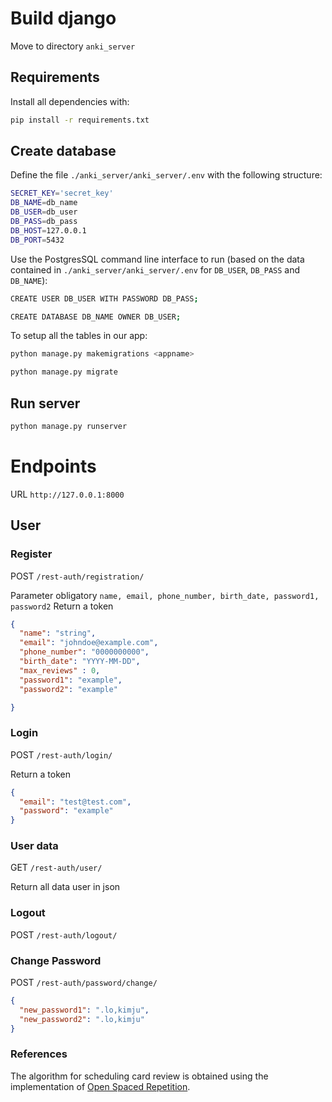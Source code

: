 # Build django

Move to directory `anki_server`

## Requirements

Install all dependencies with:
```bash
pip install -r requirements.txt
```

## Create database

Define the file `./anki_server/anki_server/.env` with the following structure:

```bash
SECRET_KEY='secret_key'
DB_NAME=db_name
DB_USER=db_user
DB_PASS=db_pass
DB_HOST=127.0.0.1
DB_PORT=5432
```

Use the PostgresSQL command line interface to run (based on the data contained
in `./anki_server/anki_server/.env` for `DB_USER`, `DB_PASS` and `DB_NAME`):

```bash
CREATE USER DB_USER WITH PASSWORD DB_PASS;
```

```bash
CREATE DATABASE DB_NAME OWNER DB_USER;
```

To setup all the tables in our app:

```bash
python manage.py makemigrations <appname>

python manage.py migrate
```

## Run server

```bash
python manage.py runserver
```

# Endpoints

URL `http://127.0.0.1:8000`
## User

### Register

POST `/rest-auth/registration/`

Parameter obligatory `name, email, phone_number, birth_date, password1, password2`
Return a token
```json
{
  "name": "string",
  "email": "johndoe@example.com",
  "phone_number": "0000000000",
  "birth_date": "YYYY-MM-DD",
  "max_reviews" : 0,
  "password1": "example",
  "password2": "example"

}
```
### Login
POST `/rest-auth/login/`

Return a token

```json
{
  "email": "test@test.com",
  "password": "example"
}
```

### User data
GET `/rest-auth/user/`

Return all data user in json

### Logout

POST `/rest-auth/logout/`

### Change Password

POST `/rest-auth/password/change/`

```json
{
  "new_password1": ".lo,kimju",
  "new_password2": ".lo,kimju"
}
```

### References
The algorithm for scheduling card review is obtained using the implementation of [Open Spaced Repetition](https://github.com/open-spaced-repetition/py-fsrs/tree/main).